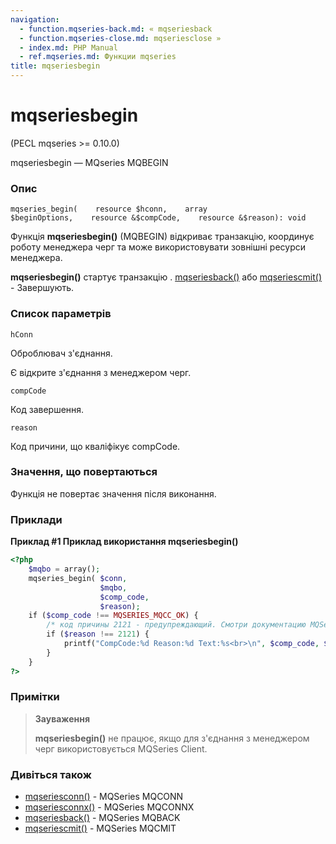 ```yaml
---
navigation:
  - function.mqseries-back.md: « mqseriesback
  - function.mqseries-close.md: mqseriesclose »
  - index.md: PHP Manual
  - ref.mqseries.md: Функции mqseries
title: mqseriesbegin
---
```

# mqseriesbegin

(PECL mqseries >= 0.10.0)

mqseriesbegin — MQseries MQBEGIN

### Опис

```methodsynopsis
mqseries_begin(    resource $hconn,    array $beginOptions,    resource &$compCode,    resource &$reason): void
```

Функція **mqseriesbegin()** (MQBEGIN) відкриває транзакцію, координує роботу менеджера черг та може використовувати зовнішні ресурси менеджера.

**mqseriesbegin()** стартує транзакцію . [mqseriesback()](function.mqseries-back.md) або [mqseriescmit()](function.mqseries-cmit.md) - Завершують.

### Список параметрів

`hConn`

Оброблювач з'єднання.

Є відкрите з'єднання з менеджером черг.

`compCode`

Код завершення.

`reason`

Код причини, що кваліфікує compCode.

### Значення, що повертаються

Функція не повертає значення після виконання.

### Приклади

**Приклад #1 Приклад використання **mqseriesbegin()****

```php
<?php
    $mqbo = array();
    mqseries_begin( $conn,
                    $mqbo,
                    $comp_code,
                    $reason);
    if ($comp_code !== MQSERIES_MQCC_OK) {
        /* код причины 2121 - предупреждающий. Смотри документацию MQSeries.*/
        if ($reason !== 2121) {
            printf("CompCode:%d Reason:%d Text:%s<br>\n", $comp_code, $reason, mqseries_strerror($reason));
        }
    }
?>
```

### Примітки

> **Зауваження**
> 
> **mqseriesbegin()** не працює, якщо для з'єднання з менеджером черг використовується MQSeries Client.

### Дивіться також

-   [mqseriesconn()](function.mqseries-conn.md) - MQSeries MQCONN
-   [mqseriesconnx()](function.mqseries-connx.md) - MQSeries MQCONNX
-   [mqseriesback()](function.mqseries-back.md) - MQSeries MQBACK
-   [mqseriescmit()](function.mqseries-cmit.md) - MQSeries MQCMIT
